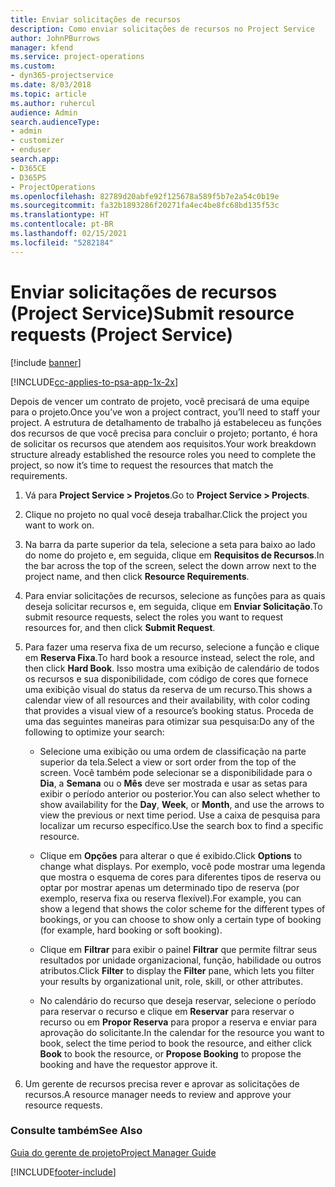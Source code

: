 ```yaml
---
title: Enviar solicitações de recursos
description: Como enviar solicitações de recursos no Project Service
author: JohnPBurrows
manager: kfend
ms.service: project-operations
ms.custom:
- dyn365-projectservice
ms.date: 8/03/2018
ms.topic: article
ms.author: ruhercul
audience: Admin
search.audienceType:
- admin
- customizer
- enduser
search.app:
- D365CE
- D365PS
- ProjectOperations
ms.openlocfilehash: 82789d20abfe92f125678a589f5b7e2a54c0b19e
ms.sourcegitcommit: fa32b1893286f20271fa4ec4be8fc68bd135f53c
ms.translationtype: HT
ms.contentlocale: pt-BR
ms.lasthandoff: 02/15/2021
ms.locfileid: "5282184"
---
```

# <a name="submit-resource-requests-project-service"></a><span data-ttu-id="2ca71-103">Enviar solicitações de recursos (Project Service)</span><span class="sxs-lookup"><span data-stu-id="2ca71-103">Submit resource requests (Project Service)</span></span>

[!include [banner](../includes/psa-now-project-operations.md)]

[!INCLUDE[cc-applies-to-psa-app-1x-2x](../includes/cc-applies-to-psa-app-1x-2x.md)]

<span data-ttu-id="2ca71-104">Depois de vencer um contrato de projeto, você precisará de uma equipe para o projeto.</span><span class="sxs-lookup"><span data-stu-id="2ca71-104">Once you’ve won a project contract, you’ll need to staff your project.</span></span> <span data-ttu-id="2ca71-105">A estrutura de detalhamento de trabalho já estabeleceu as funções dos recursos de que você precisa para concluir o projeto; portanto, é hora de solicitar os recursos que atendem aos requisitos.</span><span class="sxs-lookup"><span data-stu-id="2ca71-105">Your work breakdown structure already established the resource roles you need to complete the project, so now it’s time to request the resources that match the requirements.</span></span>  
  
1.  <span data-ttu-id="2ca71-106">Vá para **Project Service > Projetos**.</span><span class="sxs-lookup"><span data-stu-id="2ca71-106">Go to **Project Service > Projects**.</span></span>  
  
2.  <span data-ttu-id="2ca71-107">Clique no projeto no qual você deseja trabalhar.</span><span class="sxs-lookup"><span data-stu-id="2ca71-107">Click the project you want to work on.</span></span>  
  
3.  <span data-ttu-id="2ca71-108">Na barra da parte superior da tela, selecione a seta para baixo ao lado do nome do projeto e, em seguida, clique em **Requisitos de Recursos**.</span><span class="sxs-lookup"><span data-stu-id="2ca71-108">In the bar across the top of the screen, select the down arrow next to the project name, and then click **Resource Requirements**.</span></span>  
  
4.  <span data-ttu-id="2ca71-109">Para enviar solicitações de recursos, selecione as funções para as quais deseja solicitar recursos e, em seguida, clique em **Enviar Solicitação**.</span><span class="sxs-lookup"><span data-stu-id="2ca71-109">To submit resource requests, select the roles you want to request resources for, and then click **Submit Request**.</span></span>  
  
5.  <span data-ttu-id="2ca71-110">Para fazer uma reserva fixa de um recurso, selecione a função e clique em **Reserva Fixa**.</span><span class="sxs-lookup"><span data-stu-id="2ca71-110">To hard book a resource instead, select the role, and then click **Hard Book**.</span></span> <span data-ttu-id="2ca71-111">Isso mostra uma exibição de calendário de todos os recursos e sua disponibilidade, com código de cores que fornece uma exibição visual do status da reserva de um recurso.</span><span class="sxs-lookup"><span data-stu-id="2ca71-111">This shows a calendar view of all resources and their availability, with color coding that provides a visual view of a resource’s booking status.</span></span> <span data-ttu-id="2ca71-112">Proceda de uma das seguintes maneiras para otimizar sua pesquisa:</span><span class="sxs-lookup"><span data-stu-id="2ca71-112">Do any of the following to optimize your search:</span></span>  
  
    -   <span data-ttu-id="2ca71-113">Selecione uma exibição ou uma ordem de classificação na parte superior da tela.</span><span class="sxs-lookup"><span data-stu-id="2ca71-113">Select a view or sort order from the top of the screen.</span></span> <span data-ttu-id="2ca71-114">Você também pode selecionar se a disponibilidade para o **Dia**, a **Semana** ou o **Mês** deve ser mostrada e usar as setas para exibir o período anterior ou posterior.</span><span class="sxs-lookup"><span data-stu-id="2ca71-114">You can also select whether to show availability for the **Day**, **Week**, or **Month**, and use the arrows to view the previous or next time period.</span></span> <span data-ttu-id="2ca71-115">Use a caixa de pesquisa para localizar um recurso específico.</span><span class="sxs-lookup"><span data-stu-id="2ca71-115">Use the search box to find a specific resource.</span></span>  
  
    -   <span data-ttu-id="2ca71-116">Clique em **Opções** para alterar o que é exibido.</span><span class="sxs-lookup"><span data-stu-id="2ca71-116">Click **Options** to change what displays.</span></span> <span data-ttu-id="2ca71-117">Por exemplo, você pode mostrar uma legenda que mostra o esquema de cores para diferentes tipos de reserva ou optar por mostrar apenas um determinado tipo de reserva (por exemplo, reserva fixa ou reserva flexível).</span><span class="sxs-lookup"><span data-stu-id="2ca71-117">For example, you can show a legend that shows the color scheme for the different types of bookings, or you can choose to show only a certain type of booking (for example, hard booking or soft booking).</span></span>  
  
    -   <span data-ttu-id="2ca71-118">Clique em **Filtrar** para exibir o painel **Filtrar** que permite filtrar seus resultados por unidade organizacional, função, habilidade ou outros atributos.</span><span class="sxs-lookup"><span data-stu-id="2ca71-118">Click **Filter** to display the **Filter** pane, which lets you filter your results by organizational unit, role, skill, or other attributes.</span></span>  
  
    -   <span data-ttu-id="2ca71-119">No calendário do recurso que deseja reservar, selecione o período para reservar o recurso e clique em **Reservar** para reservar o recurso ou em **Propor Reserva** para propor a reserva e enviar para aprovação do solicitante.</span><span class="sxs-lookup"><span data-stu-id="2ca71-119">In the calendar for the resource you want to book, select the time period to book the resource, and either click **Book** to book the resource, or **Propose Booking** to propose the booking and have the requestor approve it.</span></span>  
  
6.  <span data-ttu-id="2ca71-120">Um gerente de recursos precisa rever e aprovar as solicitações de recursos.</span><span class="sxs-lookup"><span data-stu-id="2ca71-120">A resource manager needs to review and approve your resource requests.</span></span>  
  
### <a name="see-also"></a><span data-ttu-id="2ca71-121">Consulte também</span><span class="sxs-lookup"><span data-stu-id="2ca71-121">See Also</span></span>  
 [<span data-ttu-id="2ca71-122">Guia do gerente de projeto</span><span class="sxs-lookup"><span data-stu-id="2ca71-122">Project Manager Guide</span></span>](../psa/project-manager-guide.md)


[!INCLUDE[footer-include](../includes/footer-banner.md)]